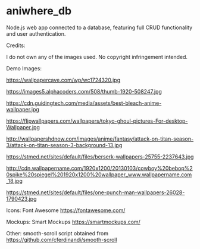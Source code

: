 <h1>aniwhere_db</h1>

Node.js web app connected to a database, featuring full CRUD functionality and user authentication.

Credits:

I do not own any of the images used. No copyright infringement intended.

Demo Images:

https://wallpapercave.com/wp/wc1724320.jpg

https://images5.alphacoders.com/508/thumb-1920-508247.jpg

https://cdn.guidingtech.com/media/assets/best-bleach-anime-wallpaper.jpg

https://flipwallpapers.com/wallpapers/tokyo-ghoul-pictures-For-desktop-Wallpaper.jpg

http://wallpapershdnow.com/images/anime/fantasy/attack-on-titan-season-3/attack-on-titan-season-3-background-13.jpg

https://stmed.net/sites/default/files/berserk-wallpapers-25755-2237643.jpg

http://cdn.wallpapername.com/1920x1200/20130103/cowboy%20bebop%20spike%20spiegel%201920x1200%20wallpaper_www.wallpapername.com_18.jpg

https://stmed.net/sites/default/files/one-punch-man-wallpapers-26028-1790423.jpg

Icons: Font Awesome https://fontawesome.com/

Mockups: Smart Mockups https://smartmockups.com/

Other: smooth-scroll script obtained from https://github.com/cferdinandi/smooth-scroll
